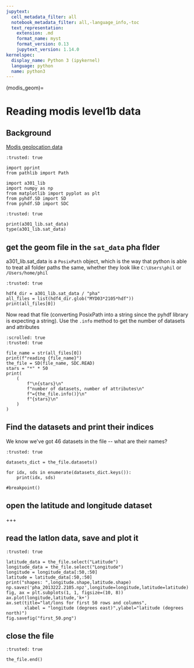 ```yaml
---
jupytext:
  cell_metadata_filter: all
  notebook_metadata_filter: all,-language_info,-toc
  text_representation:
    extension: .md
    format_name: myst
    format_version: 0.13
    jupytext_version: 1.14.0
kernelspec:
  display_name: Python 3 (ipykernel)
  language: python
  name: python3
---
```


(modis_geom)=
# Reading modis level1b data

## Background

[Modis geolocation data](https://ladsweb.modaps.eosdis.nasa.gov/missions-and-measurements/products/MYD03#overview)

```{code-cell} ipython3
:trusted: true

import pprint
from pathlib import Path

import a301_lib
import numpy as np
from matplotlib import pyplot as plt
from pyhdf.SD import SD
from pyhdf.SD import SDC
```

```{code-cell} ipython3
:trusted: true

print(a301_lib.sat_data)
type(a301_lib.sat_data)
```

## get the geom file in the `sat_data` pha flder

a301_lib.sat_data is a `PosixPath` object, which is the way that python is able to treat all folder paths the same, whether they look like `C:\Users\phil` or `/Users/home/phil`

```{code-cell} ipython3
:trusted: true

hdf4_dir = a301_lib.sat_data / "pha"
all_files = list(hdf4_dir.glob("MYD03*2105*hdf"))
print(all_files[0])
```

Now read that file (converting PosixPath into a string since the pyhdf library is
expecting a string).  Use the `.info` method to get the number of datasets and attributes

```{code-cell} ipython3
:scrolled: true
:trusted: true

file_name = str(all_files[0])
print(f"reading {file_name}")
the_file = SD(file_name, SDC.READ)
stars = "*" * 50
print(
    (
        f"\n{stars}\n"
        f"number of datasets, number of attributes\n"
        f"={the_file.info()}\n"
        f"{stars}\n"
    )
)
```

## Find the datasets and print their indices

We know we've got 46 datasets in the file -- what are their names?

```{code-cell} ipython3
:trusted: true

datasets_dict = the_file.datasets()

for idx, sds in enumerate(datasets_dict.keys()):
    print(idx, sds)

#breakpoint()
```

 ## open the latitude and longitude dataset

+++

## read the latlon data, save and plot it

```{code-cell} ipython3
:trusted: true

latitude_data = the_file.select("Latitude")
longitude_data = the_file.select("Longitude")
longitude = longitude_data[:50,:50]
latitude = latitude_data[:50,:50]
print("shapes: ",longitude.shape,latitude.shape)
np.savez('pha_2013222.2105.npz',longitude=longitude,latitude=latitude)
fig, ax = plt.subplots(1, 1, figsize=(10, 8))
ax.plot(longitude,latitude,'k+')
ax.set(title="lat/lons for first 50 rows and columns",
       xlabel = "longitude (degrees east)",ylabel="latitude (degrees north)")
fig.savefig("first_50.png")
```

## close the file

```{code-cell} ipython3
:trusted: true

the_file.end()
```
